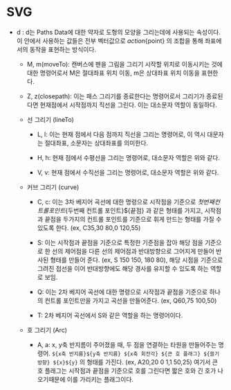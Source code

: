 # SVG

- d : d는 Paths Data에 대한 약자로 도형의 모양을 그리는데에 사용되는 속성이다. 이 안에서 사용하는 값들은 전부 벡터값으로 ${action}${point} 의 조합을 통해 좌표에서의 동작을 표현하는 방식이다.

  - M, m(moveTo): 캔버스에 펜을 그림을 그리기 시작할 위치로 이동시키는 것에대한 명령어로서 M은 절대좌표 위치 이동, m은 상대좌표 위치 이동을 표현한다.

  - Z, z(closepath): 이는 패스 그리기를 종료한다는 명령어로서 그리기가 종료된다면 현재점에서 시작점까지 직선을 그린다. 이는 대소문자 역할이 동일하다.

  - 선 그리기 (lineTo)

    - L, l: 이는 현재 점에서 다음 점까지 직선을 그리는 명령어로, 이 역시 대문자는 절대좌표, 소문자는 상대좌표를 의미한다.

    - H, h: 현재 점에서 수평선을 그리는 명령어로, 대소문자 역할은 위와 같다.

    - V, v: 현재 점에서 수직선을 그리는 명령어로, 대소문자 역할은 위와 같다.

  - 커브 그리기 (curve)

    - C, c: 이는 3차 베지어 곡선에 대한 명령으로 시작점을 기준으로 ${첫번째 컨트롤 포인트}${두번째 컨트롤 포인트}${끝점} 과 같은 형태를 가지고, 시작점과 끝점을 두가지의 컨트롤 포인트를 기준으로 휘게 만드는 형태를 가질 수 있도록 한다. (ex, C35,30 80,0 120,55)

    - S: 이는 시작점과 끝점을 기준으로 특정한 기준점을 잡아 해당 점을 기준으로 한 선의 제어점을 다른 선의 제어점과 반대방향으로 그어지게 만들어 반사된 형태를 만들어 준다. (ex, S 150 150, 180 80), 해당 시점을 기준으로 그려진 접선을 이어 반대방향에도 해당 경사를 유지할 수 있도록 하는 역할로 보임.

    - Q: 이는 2차 베지어 곡선에 대한 명령으로 시작점과 끝점을 기준으로 하나의 컨트롤 포인트만을 가지고 곡선을 만들어준다. (ex, Q60,75 100,50)

    - T: 2차 베지어 곡선에서 S와 같은 역할을 하는 명령어이다.

  - 호 그리기 (Arc)

    - A, a: x, y축 반지름이 주어졌을 때, 두 점을 연결하는 타원을 만들어주는 명령어. `${x축 반지름}${y축 반지름} ${x축 회전각} ${큰 호 플래그} ${쓸기 방향} ${x}${y}` 의 형태를 가진다. (ex, A20,20 0 1,1 50,25) 여기서 큰 호 플래그는 시작점과 끝점을 기준으로 호를 그린다면 짧은 호와 긴 호가 나오기때문에 이를 가리키는 플래그이다.
